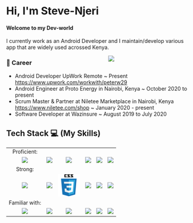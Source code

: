 # Hi, I'm Steve-Njeri

#### Welcome to my Dev-world



I currently work as an Android Developer and I maintain/develop various app that are widely used acrossed Kenya.




<img align='right' src="https://media.giphy.com/media/cIn5fTcjnKhStIeAef/giphy.gif" width="230">

### 💼 Career
- Android Developer UpWork Remote ~ Present https://www.upwork.com/workwith/peterw29
- Android Engineer at Proto Energy in Nairobi, Kenya ~ October 2020 to present 
- Scrum Master & Partner at Niletee Marketplace in Nairobi, Kenya https://www.niletee.com/shop ~ January 2020 - present
- Software Developer at Wazinsure ~ August 2019 to July 2020


## Tech Stack :computer: (My Skills)

<table>
<tr>
  <td align='center'>
        Proficient:
    </td>
</tr>
<tr>
    <td align='center'>
        <img src="https://www.vectorlogo.zone/logos/android/android-ar21.svg">
    </td>
    <td align='center'>
        <img src="https://www.vectorlogo.zone/logos/kotlinlang/kotlinlang-ar21.svg">
    </td>
      <td align='center'>
        <img src="https://www.vectorlogo.zone/logos/java/java-ar21.svg">
    </td>
     <td align='center'>
        <img src="https://www.vectorlogo.zone/logos/w3c_xml/w3c_xml-ar21.svg">
    </td>
    <td align='center'>
        <img src="https://www.vectorlogo.zone/logos/git-scm/git-scm-ar21.svg">
    </td>
      <td align='center'>
        <img src="https://www.vectorlogo.zone/logos/gitlab/gitlab-ar21.svg">
    </td>
</tr>
<tr>
   <td align='center'>
        Strong:
    </td>
</tr>
<tr>
    <td align='center'>
        <img src="https://www.vectorlogo.zone/logos/w3_html5/w3_html5-ar21.svg">
    </td>
    <td align='center'>
        <img src="https://raw.githubusercontent.com/detain/svg-logos/780f25886640cef088af994181646db2f6b1a3f8/svg/javascript.svg" width="60">
    </td>
    <td align='center'>
        <img src="https://raw.githubusercontent.com/devicons/devicon/0d6c64dbbf311879f7d563bfc3ccf559f9ed111c/icons/css3/css3-original-wordmark.svg" width="60">
    </td>
    <td align='center'>
        <img src="https://www.vectorlogo.zone/logos/json/json-ar21.svg">
    </td>
    <td align='center'>
        <img src="https://www.vectorlogo.zone/logos/gradle/gradle-ar21.svg">
    </td>
    <td align='center'>
        <img src="https://www.vectorlogo.zone/logos/getpostman/getpostman-ar21.svg">
    </td>
</tr>
 <tr>
   <td align='center'>
        Familiar with:
    </td>
</tr>
<tr>
    <td align='center'>
        <img src="https://www.vectorlogo.zone/logos/linux/linux-ar21.svg">
    </td>
   <td align='center'>
        <img src="https://www.vectorlogo.zone/logos/gnu/gnu-ar21.svg">
    </td>
    <td align='center'>
        <img src="https://www.vectorlogo.zone/logos/angular/angular-ar21.svg">
    </td>
    <td align='center'>
        <img src="https://raw.githubusercontent.com/detain/svg-logos/780f25886640cef088af994181646db2f6b1a3f8/svg/terminal-1.svg" width="60">
    </td>
      <td align='center'>
        <img src="https://www.vectorlogo.zone/logos/dartlang/dartlang-ar21.svg">
    </td>
        <td align='center'>
        <img src="https://www.vectorlogo.zone/logos/flutterio/flutterio-ar21.svg">
    </td>
</tr>
</table>


